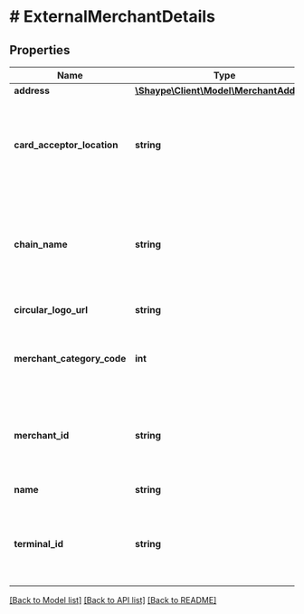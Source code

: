 # # ExternalMerchantDetails

## Properties

Name | Type | Description | Notes
------------ | ------------- | ------------- | -------------
**address** | [**\Shaype\Client\Model\MerchantAddress**](MerchantAddress.md) |  | [optional]
**card_acceptor_location** | **string** | Name and/or location information of merchant, maximum 101 characters in length | [optional]
**chain_name** | **string** | Retail chain name - if merchant is part of a wider group this can be different to the merchant name | [optional]
**circular_logo_url** | **string** | Merchant logo | [optional]
**merchant_category_code** | **int** | Merchant Category Code (MCC) as four digit code as per ISO 18245 | [optional]
**merchant_id** | **string** | Merchant ID, alphanumeric / special characters maximum 15 characters in length | [optional]
**name** | **string** | Merchant name | [optional]
**terminal_id** | **string** | Terminal ID, alphanumeric / special characters maximum 8 characters in length | [optional]

[[Back to Model list]](../../README.md#models) [[Back to API list]](../../README.md#endpoints) [[Back to README]](../../README.md)

